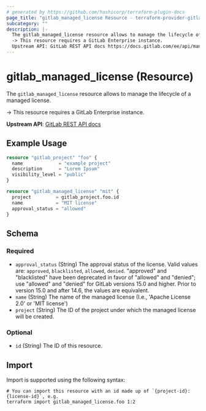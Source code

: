 ```yaml
---
# generated by https://github.com/hashicorp/terraform-plugin-docs
page_title: "gitlab_managed_license Resource - terraform-provider-gitlab"
subcategory: ""
description: |-
  The gitlab_managed_license resource allows to manage the lifecycle of a managed license.
  -> This resource requires a GitLab Enterprise instance.
  Upstream API: GitLab REST API docs https://docs.gitlab.com/ee/api/managed_licenses.html
---
```


# gitlab_managed_license (Resource)

The `gitlab_managed_license` resource allows to manage the lifecycle of a managed license.

-> This resource requires a GitLab Enterprise instance.

**Upstream API**: [GitLab REST API docs](https://docs.gitlab.com/ee/api/managed_licenses.html)

## Example Usage

```terraform
resource "gitlab_project" "foo" {
  name             = "example project"
  description      = "Lorem Ipsum"
  visibility_level = "public"
}

resource "gitlab_managed_license" "mit" {
  project         = gitlab_project.foo.id
  name            = "MIT license"
  approval_status = "allowed"
}
```

<!-- schema generated by tfplugindocs -->
## Schema

### Required

- `approval_status` (String) The approval status of the license. Valid values are: `approved`, `blacklisted`, `allowed`, `denied`. "approved" and "blacklisted" 
				have been deprecated in favor of "allowed" and "denied"; use "allowed" and "denied" for GitLab versions 15.0 and higher. 
				Prior to version 15.0 and after 14.6, the values are equivalent.
- `name` (String) The name of the managed license (I.e., 'Apache License 2.0' or 'MIT license')
- `project` (String) The ID of the project under which the managed license will be created.

### Optional

- `id` (String) The ID of this resource.

## Import

Import is supported using the following syntax:

```shell
# You can import this resource with an id made up of `{project-id}:{license-id}`, e.g.
terraform import gitlab_managed_license.foo 1:2
```

